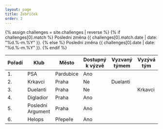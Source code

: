 ```yaml
---
layout: page
title: Žebříček
order: 2
---
```


{% assign challenges = site.challenges | reverse %}
{% if challenges[0].match %}
Poslední změna {{ challenges[0].match.date | date: "%d.%-m.%Y" }}.
{% else %}
Poslední změna {{ challenges[0].date | date: "%d.%-m.%Y" }}.
{% endif %}

| Pořadí | Klub              | Město     | Dostupný k výzvě | Vyzvaný týmem     | Vyzývá tým        |
| ------ | ----------------- | --------- | ---------------- | ----------------- | ----------------- |
| 1.     | PSA               | Pardubice | Ano              |                   |                   |
| 2.     | Krkavci           | Praha     | Ne               | Duelanti          |                   |
| 3.     | Duelanti          | Praha     | Ne               |                   | Krkavci           |
| 4.     | Digladior         | Praha     | Ano              |                   |                   |
| 5.     | Poslední Argument | Praha     | Ano              |                   |                   |
| 6.     | Helops            | Přepeře   | Ano              |                   |                   |
